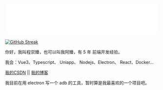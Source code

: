 <img src="./hi.svg" width="880" height="100">

[![GitHub Streak](https://github-readme-streak-stats-dof21edec-azhen98s-projects.vercel.app/?user=chengazhen&locale=zh_Hans&card_width=880)](https://git.io/streak-stats)

你好，我叫程崇臻，也可以叫我阿臻，有 5 年 前端开发经验。

我会：Vue3、Typescript、 Uniapp、 Nodejs、Electron、 React、Docker...

[我的CSDN](https://blog.csdn.net/weixin_43191327) || [我的博客](https://blog.chengazhen.me)

我目前在用 electron 写一个 adb 的工具，暂时算是我最喜欢的一个项目吧。
